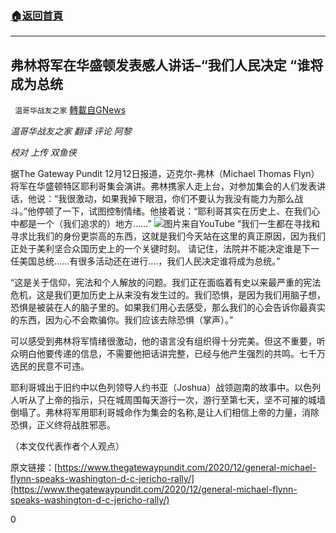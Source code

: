 ###  [:house:返回首頁](https://github.com/ourhimalayas/txt)
---

## 弗林将军在华盛顿发表感人讲话&#8211;&#8220;我们人民决定 &#8220;谁将成为总统
` 温哥华战友之家` [轉載自GNews](https://gnews.org/zh-hans/643567/)

*温哥华战友之家 翻译 评论 阿黎*

*校对 上传 双鱼侠*

据The Gateway Pundit 12月12日报道，迈克尔-弗林（Michael Thomas Flyn）将军在华盛顿特区耶利哥集会演讲。弗林携家人走上台，对参加集会的人们发表讲话，他说：“我很激动，如果我掉下眼泪，你们不要认为我没有能力为那么战斗。”他停顿了一下，试图控制情绪。他接着说：“耶利哥其实在历史上、在我们心中都是一个（我们追求的）地方……”
![]()![](https://gnews-media-offload.s3.amazonaws.com/wp-content/uploads/2020/12/13024516/Screen-Shot-2020-12-12-at-23.42.57.png)图片来自YouTube
“我们一生都在寻找和寻求比我们的身份更崇高的东西，这就是我们今天站在这里的真正原因，因为我们正处于美利坚合众国历史上的一个关键时刻。 请记住，法院并不能决定谁是下一任美国总统……有很多活动还在进行….，我们人民决定谁将成为总统。”

“这是关于信仰，宪法和个人解放的问题。我们正在面临着有史以来最严重的宪法危机，这是我们更加历史上从来没有发生过的。我们恐惧，是因为我们用脑子想，恐惧是被装在人的脑子里的。如果我们用心去感受，那么我们的心会告诉你最真实的东西，因为心不会欺骗你。我们应该去除恐惧（掌声）。”

可以感受到弗林将军情绪很激动，他的语言没有组织得十分完美。但这不重要，听众明白他要传递的信息，不需要他把话讲完整，已经与他产生强烈的共鸣。七千万选民的民意不可违。

耶利哥城出于旧约中以色列领导人约书亚​​（Joshua）战领迦南的故事中。以色列人听从了上帝的指示，只在城周围每天游行一次，游行至第七天，坚不可摧的城墙倒塌了。弗林将军用耶利哥城命作为集会的名称,是让人们相信上帝的力量，消除恐惧，正义终将战胜邪恶。

（本文仅代表作者个人观点）

原文链接：[https://www.thegatewaypundit.com/2020/12/general-michael-flynn-speaks-washington-d-c-jericho-rally/](https://www.thegatewaypundit.com/2020/12/general-michael-flynn-speaks-washington-d-c-jericho-rally/)

0
